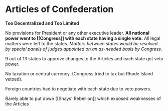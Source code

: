 # Articles of Confederation

**Too Decentralized and Too Limited**

No provisions for President or any other executive leader. **All national power went to [[Congress]] with each state having a single vote.** All legal matters were left to the states. *Matters between states would be resolved by special panels of judges appointed on an as-needed basis by Congress.*

9 out of 13 states to approve changes to the Articles and each state got veto power. 

No taxation or central currency. (Congress tried to tax but Rhode Island vetoed).

Foreign countries had to negotiate with each state due to veto powers.

Barely able to put down [[Shays' Rebellion]] which exposed weaknesses of the Articles
